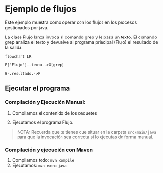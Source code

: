 # Ejemplo de flujos

Este ejemplo muestra como operar con los flujos en los procesos gestionados por java.

La clase Flujo lanza invoca al comando grep y le pasa un texto. El comando grep analiza el texto y devuelve al programa principal (Flujo) el resultado de la salida.

```mermaid
flowchart LR

F["Flujo"]--texto-->G[grep]

G-.resultado.->F

```

## Ejecutar el programa

### Compilación y Ejecución Manual:

1. Compilamos el contenido de los paquetes
   
2. Ejecutamos el programa Flujo.


>NOTA: Recuerda que te tienes que situar en la carpeta `src/main/java` para que la invocación sea correcta si lo ejecutas de forma manual.

### Compilación y ejecución con Maven

1. Compilamos todo: `mvn compile`
2. Ejecutamos: `mvn exec:java`


